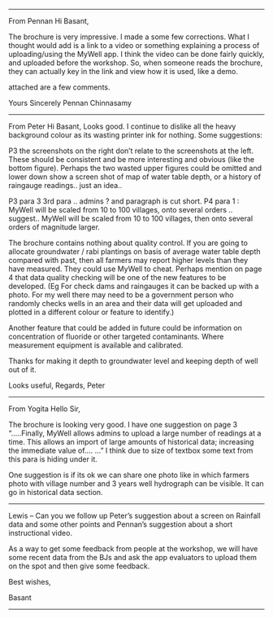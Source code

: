 ________________________________________________________________________________________________
From Pennan
Hi Basant,

The brochure is very impressive. I made a some few corrections. What I thought would add is a link to a video or something explaining a process of uploading/using the MyWell app. I think the video can be done fairly quickly, and uploaded before the workshop. So, when someone reads the brochure, they can actually key in the link and view how it is used, like a demo.

attached are a few comments.

Yours Sincerely
Pennan Chinnasamy

________________________________________________________________________________
From Peter
Hi Basant,
Looks good.
I continue to dislike all the heavy background colour as its wasting printer ink for nothing.
Some suggestions:



P3 the screenshots on the right don’t relate to the screenshots at the left.  These should be consistent and be more interesting and obvious (like the bottom figure).  Perhaps the two wasted upper figures could be omitted and lower down show a screen shot of map of water table depth, or a history of raingauge readings..  just an idea..


P3 para 3 3rd para .. admins ?  and paragraph is cut short.
P4 para 1 : MyWell will be scaled from 10 to 100 villages, onto several orders .. suggest.. MyWell will be scaled from 10 to 100 villages, then onto several orders of magnitude larger.

The brochure contains nothing about quality control.
If you are going to allocate groundwater / rabi plantings on basis of average water table depth compared with past, then all farmers may report higher levels than they have measured.  They could use MyWell to cheat.  Perhaps mention on page 4 that data quality checking will be one of the new features to be developed.  (Eg For check dams and raingauges it can be backed up with a photo.  For my well there may need to be a government person who randomly checks wells in an area and their data will get uploaded and plotted in a different colour or feature to identify.)

Another feature that could be added in future could be information on concentration of fluoride or other targeted contaminants.  Where measurement equipment is available and calibrated.

Thanks for making it depth to groundwater level and keeping depth of well out of it.

Looks useful,
Regards,
Peter
_______________________________________________________________________________________________
From Yogita
Hello Sir,

The brochure is looking very good. I have one suggestion on page 3 “…..Finally, MyWell allows admins to upload a large number of readings at a time. This allows an import of large amounts of historical data; increasing the immediate value of…. …” I think due to size of textbox some text from this para is hiding under it.

One suggestion is if its ok we can share one photo like in which farmers photo with village number and 3 years well hydrograph can be visible. It can go in historical data section.
_______________________________________________________________________
Lewis – Can you we follow up Peter’s suggestion about a screen on Rainfall data and some other points and Pennan’s suggestion about a short instructional video.

As a way to get some feedback from people at the workshop, we will have some recent data from the BJs and ask the app evaluators to upload them on the spot and then give some feedback.

Best wishes,

Basant
_________
